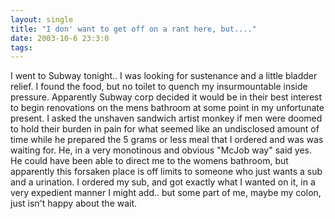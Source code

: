 ```yaml
---
layout: single
title: "I don' want to get off on a rant here, but...."
date: 2003-10-6 23:3:0
tags: 
---
```


I went to Subway tonight.. I was looking for sustenance and a little bladder relief. I found the food, but no toilet to quench my insurmountable inside pressure. Apparently Subway corp decided it would be in their best interest to begin renovations on the mens bathroom at some point in my unfortunate present. I asked the unshaven sandwich artist monkey if men were doomed to hold their burden in pain for what seemed like an undisclosed amount of time while he prepared the 5 grams or less meal that I ordered and was was waiting for. He, in a very monotinous and obvious "McJob way" said yes. He could have been able to direct me to the womens bathroom, but apparently this forsaken place is off limits to someone who just wants a sub and a urination. I ordered my sub, and got exactly what I wanted on it, in a very expedient manner I might add.. but some part of me, maybe my colon, just isn't happy about the wait.

